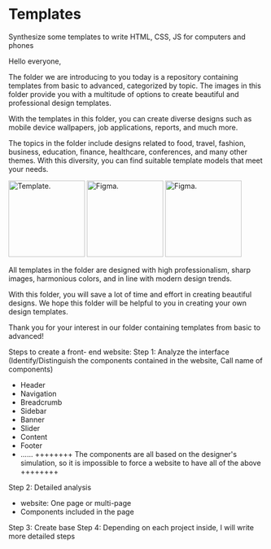 # Templates
Synthesize some templates to write HTML, CSS, JS for computers and phones

Hello everyone,

The folder we are introducing to you today is a repository containing templates from basic to advanced, categorized by topic. The images in this folder provide you with a multitude of options to create beautiful and professional design templates.

With the templates in this folder, you can create diverse designs such as mobile device wallpapers, job applications, reports, and much more.

The topics in the folder include designs related to food, travel, fashion, business, education, finance, healthcare, conferences, and many other themes. With this diversity, you can find suitable template models that meet your needs.

<picture>
  <source media="(prefers-color-scheme: dark)" srcset="https://cdn.pixabay.com/photo/2018/01/12/16/15/graph-3078539_1280.png" width="150" height="150">
  <source media="(prefers-color-scheme: light)" srcset="https://cdn.pixabay.com/photo/2018/01/12/16/15/graph-3078539_1280.png" width="150" height="150">
  <img alt="Template." src="https://cdn.pixabay.com/photo/2018/01/12/16/15/graph-3078539_1280.png" width="150" height="150">
</picture>

<picture>
  <source media="(prefers-color-scheme: dark)" srcset="https://websolutions.com.vn/wp-content/uploads/2017/11/fooddy-247-food-ordering-delivery-theme.jpg" width="150" height="150">
  <source media="(prefers-color-scheme: light)" srcset="https://websolutions.com.vn/wp-content/uploads/2017/11/fooddy-247-food-ordering-delivery-theme.jpg" width="150" height="150">
  <img alt="Figma." src="https://websolutions.com.vn/wp-content/uploads/2017/11/fooddy-247-food-ordering-delivery-theme.jpg" width="150" height="150">
</picture>

<picture>
  <source media="(prefers-color-scheme: dark)" srcset="https://www.smartsites.com/media/web-design-isi-florence-responsive-570x348.png" width="150" height="150">
  <source media="(prefers-color-scheme: light)" srcset="https://www.smartsites.com/media/web-design-isi-florence-responsive-570x348.png" width="150" height="150">
  <img alt="Figma." src="https://www.smartsites.com/media/web-design-isi-florence-responsive-570x348.png" width="150" height="150">
</picture>

All templates in the folder are designed with high professionalism, sharp images, harmonious colors, and in line with modern design trends.

With this folder, you will save a lot of time and effort in creating beautiful designs. We hope this folder will be helpful to you in creating your own design templates.

Thank you for your interest in our folder containing templates from basic to advanced!

Steps to create a front- end website:
Step 1: Analyze the interface (Identify/Distinguish the components contained in the website, Call name of components)
+ Header
+ Navigation
+ Breadcrumb
+ Sidebar
+ Banner
+ Slider
+ Content
+ Footer
+ ......
++++++++ The components are all based on the designer's simulation, so it is impossible to force a website to have all of the above ++++++++

Step 2: Detailed analysis
+ website: One page or multi-page
+ Components included in the page

Step 3: Create base 
Step 4: Depending on each project inside, I will write more detailed steps
